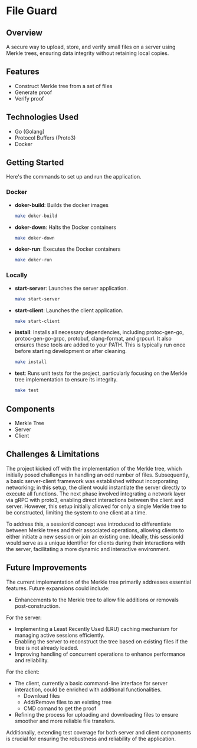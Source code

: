 # File Guard

## Overview

A secure way to upload, store, and verify small files on a server using Merkle trees, ensuring data integrity without retaining local copies.

## Features

- Construct Merkle tree from a set of files
- Generate proof
- Verify proof

## Technologies Used

- Go (Golang)
- Protocol Buffers (Proto3)
- Docker

## Getting Started

Here's the commands to set up and run the application.

### Docker

- **doker-build**: Builds the docker images

  ```bash
  make doker-build
  ```

- **doker-down**: Halts the Docker containers

  ```bash
  make doker-down
  ```

- **doker-run**: Executes the Docker containers

  ```bash
  make doker-run
  ```

### Locally

- **start-server**: Launches the server application.

  ```bash
  make start-server
  ```

- **start-client**: Launches the client application.

  ```bash
  make start-client
  ```

- **install**: Installs all necessary dependencies, including protoc-gen-go, protoc-gen-go-grpc, protobuf, clang-format, and grpcurl. It also ensures these tools are added to your PATH. This is typically run once before starting development or after cleaning.

  ```bash
  make install
  ```

- **test**: Runs unit tests for the project, particularly focusing on the Merkle tree implementation to ensure its integrity.

  ```bash
  make test
  ```

## Components

- Merkle Tree
- Server
- Client

## Challenges & Limitations

The project kicked off with the implementation of the Merkle tree, which initially posed challenges in handling an odd number of files. Subsequently, a basic server-client framework was established without incorporating networking; in this setup, the client would instantiate the server directly to execute all functions. The next phase involved integrating a network layer via gRPC with proto3, enabling direct interactions between the client and server. However, this setup initially allowed for only a single Merkle tree to be constructed, limiting the system to one client at a time.

To address this, a sessionId concept was introduced to differentiate between Merkle trees and their associated operations, allowing clients to either initiate a new session or join an existing one. Ideally, this sessionId would serve as a unique identifier for clients during their interactions with the server, facilitating a more dynamic and interactive environment.

## Future Improvements

The current implementation of the Merkle tree primarily addresses essential features. Future expansions could include:

- Enhancements to the Merkle tree to allow file additions or removals post-construction.

For the server:

- Implementing a Least Recently Used (LRU) caching mechanism for managing active sessions efficiently.
- Enabling the server to reconstruct the tree based on existing files if the tree is not already loaded.
- Improving handling of concurrent operations to enhance performance and reliability.

For the client:

- The client, currently a basic command-line interface for server interaction, could be enriched with additional functionalities.
  - Download files
  - Add/Remove files to an existing tree
  - CMD comand to get the proof
- Refining the process for uploading and downloading files to ensure smoother and more reliable file transfers.

Additionally, extending test coverage for both server and client components is crucial for ensuring the robustness and reliability of the application.
